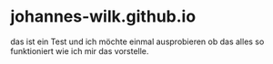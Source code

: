 # johannes-wilk.github.io

das ist ein Test und ich möchte einmal ausprobieren ob das alles so funktioniert wie ich mir das vorstelle.